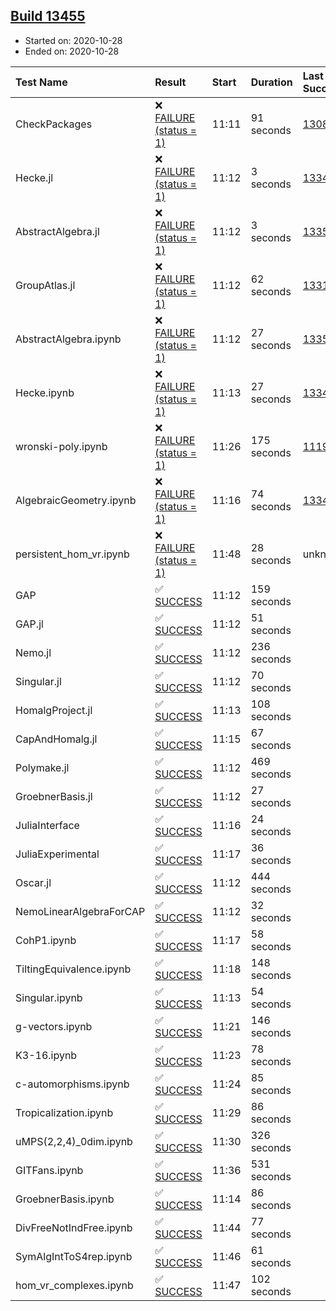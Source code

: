 ## [Build 13455](https://oscarci.mathematik.uni-kl.de/job/oscar/13455/)

* Started on: 2020-10-28
* Ended on: 2020-10-28

| Test Name    | Result | Start | Duration | Last Success | First Failure |
|:-------------|:-------|:------|:---------|:-------------|:--------------|
| CheckPackages | ❌ [FAILURE (status = 1)](https://oscarci.mathematik.uni-kl.de/job/oscar/13455/artifact/logs/build-13455/CheckPackages.log) | 11:11 | 91 seconds | [13085](https://oscarci.mathematik.uni-kl.de/job/oscar/13085/) | [13086](https://oscarci.mathematik.uni-kl.de/job/oscar/13086/) |
| Hecke.jl | ❌ [FAILURE (status = 1)](https://oscarci.mathematik.uni-kl.de/job/oscar/13455/artifact/logs/build-13455/Hecke.jl.log) | 11:12 | 3 seconds | [13341](https://oscarci.mathematik.uni-kl.de/job/oscar/13341/) | [13342](https://oscarci.mathematik.uni-kl.de/job/oscar/13342/) |
| AbstractAlgebra.jl | ❌ [FAILURE (status = 1)](https://oscarci.mathematik.uni-kl.de/job/oscar/13455/artifact/logs/build-13455/AbstractAlgebra.jl.log) | 11:12 | 3 seconds | [13355](https://oscarci.mathematik.uni-kl.de/job/oscar/13355/) | [13356](https://oscarci.mathematik.uni-kl.de/job/oscar/13356/) |
| GroupAtlas.jl | ❌ [FAILURE (status = 1)](https://oscarci.mathematik.uni-kl.de/job/oscar/13455/artifact/logs/build-13455/GroupAtlas.jl.log) | 11:12 | 62 seconds | [13311](https://oscarci.mathematik.uni-kl.de/job/oscar/13311/) | [13312](https://oscarci.mathematik.uni-kl.de/job/oscar/13312/) |
| AbstractAlgebra.ipynb | ❌ [FAILURE (status = 1)](https://oscarci.mathematik.uni-kl.de/job/oscar/13455/artifact/logs/build-13455/AbstractAlgebra.ipynb.log) | 11:12 | 27 seconds | [13355](https://oscarci.mathematik.uni-kl.de/job/oscar/13355/) | [13356](https://oscarci.mathematik.uni-kl.de/job/oscar/13356/) |
| Hecke.ipynb | ❌ [FAILURE (status = 1)](https://oscarci.mathematik.uni-kl.de/job/oscar/13455/artifact/logs/build-13455/Hecke.ipynb.log) | 11:13 | 27 seconds | [13341](https://oscarci.mathematik.uni-kl.de/job/oscar/13341/) | [13342](https://oscarci.mathematik.uni-kl.de/job/oscar/13342/) |
| wronski-poly.ipynb | ❌ [FAILURE (status = 1)](https://oscarci.mathematik.uni-kl.de/job/oscar/13455/artifact/logs/build-13455/wronski-poly.ipynb.log) | 11:26 | 175 seconds | [11192](https://oscarci.mathematik.uni-kl.de/job/oscar/11192/) | [11193](https://oscarci.mathematik.uni-kl.de/job/oscar/11193/) |
| AlgebraicGeometry.ipynb | ❌ [FAILURE (status = 1)](https://oscarci.mathematik.uni-kl.de/job/oscar/13455/artifact/logs/build-13455/AlgebraicGeometry.ipynb.log) | 11:16 | 74 seconds | [13341](https://oscarci.mathematik.uni-kl.de/job/oscar/13341/) | [13342](https://oscarci.mathematik.uni-kl.de/job/oscar/13342/) |
| persistent_hom_vr.ipynb | ❌ [FAILURE (status = 1)](https://oscarci.mathematik.uni-kl.de/job/oscar/13455/artifact/logs/build-13455/persistent_hom_vr.ipynb.log) | 11:48 | 28 seconds | unknown | unknown |
| GAP | ✅ [SUCCESS](https://oscarci.mathematik.uni-kl.de/job/oscar/13455/artifact/logs/build-13455/GAP.log) | 11:12 | 159 seconds |  |  |
| GAP.jl | ✅ [SUCCESS](https://oscarci.mathematik.uni-kl.de/job/oscar/13455/artifact/logs/build-13455/GAP.jl.log) | 11:12 | 51 seconds |  |  |
| Nemo.jl | ✅ [SUCCESS](https://oscarci.mathematik.uni-kl.de/job/oscar/13455/artifact/logs/build-13455/Nemo.jl.log) | 11:12 | 236 seconds |  |  |
| Singular.jl | ✅ [SUCCESS](https://oscarci.mathematik.uni-kl.de/job/oscar/13455/artifact/logs/build-13455/Singular.jl.log) | 11:12 | 70 seconds |  |  |
| HomalgProject.jl | ✅ [SUCCESS](https://oscarci.mathematik.uni-kl.de/job/oscar/13455/artifact/logs/build-13455/HomalgProject.jl.log) | 11:13 | 108 seconds |  |  |
| CapAndHomalg.jl | ✅ [SUCCESS](https://oscarci.mathematik.uni-kl.de/job/oscar/13455/artifact/logs/build-13455/CapAndHomalg.jl.log) | 11:15 | 67 seconds |  |  |
| Polymake.jl | ✅ [SUCCESS](https://oscarci.mathematik.uni-kl.de/job/oscar/13455/artifact/logs/build-13455/Polymake.jl.log) | 11:12 | 469 seconds |  |  |
| GroebnerBasis.jl | ✅ [SUCCESS](https://oscarci.mathematik.uni-kl.de/job/oscar/13455/artifact/logs/build-13455/GroebnerBasis.jl.log) | 11:12 | 27 seconds |  |  |
| JuliaInterface | ✅ [SUCCESS](https://oscarci.mathematik.uni-kl.de/job/oscar/13455/artifact/logs/build-13455/JuliaInterface.log) | 11:16 | 24 seconds |  |  |
| JuliaExperimental | ✅ [SUCCESS](https://oscarci.mathematik.uni-kl.de/job/oscar/13455/artifact/logs/build-13455/JuliaExperimental.log) | 11:17 | 36 seconds |  |  |
| Oscar.jl | ✅ [SUCCESS](https://oscarci.mathematik.uni-kl.de/job/oscar/13455/artifact/logs/build-13455/Oscar.jl.log) | 11:12 | 444 seconds |  |  |
| NemoLinearAlgebraForCAP | ✅ [SUCCESS](https://oscarci.mathematik.uni-kl.de/job/oscar/13455/artifact/logs/build-13455/NemoLinearAlgebraForCAP.log) | 11:12 | 32 seconds |  |  |
| CohP1.ipynb | ✅ [SUCCESS](https://oscarci.mathematik.uni-kl.de/job/oscar/13455/artifact/logs/build-13455/CohP1.ipynb.log) | 11:17 | 58 seconds |  |  |
| TiltingEquivalence.ipynb | ✅ [SUCCESS](https://oscarci.mathematik.uni-kl.de/job/oscar/13455/artifact/logs/build-13455/TiltingEquivalence.ipynb.log) | 11:18 | 148 seconds |  |  |
| Singular.ipynb | ✅ [SUCCESS](https://oscarci.mathematik.uni-kl.de/job/oscar/13455/artifact/logs/build-13455/Singular.ipynb.log) | 11:13 | 54 seconds |  |  |
| g-vectors.ipynb | ✅ [SUCCESS](https://oscarci.mathematik.uni-kl.de/job/oscar/13455/artifact/logs/build-13455/g-vectors.ipynb.log) | 11:21 | 146 seconds |  |  |
| K3-16.ipynb | ✅ [SUCCESS](https://oscarci.mathematik.uni-kl.de/job/oscar/13455/artifact/logs/build-13455/K3-16.ipynb.log) | 11:23 | 78 seconds |  |  |
| c-automorphisms.ipynb | ✅ [SUCCESS](https://oscarci.mathematik.uni-kl.de/job/oscar/13455/artifact/logs/build-13455/c-automorphisms.ipynb.log) | 11:24 | 85 seconds |  |  |
| Tropicalization.ipynb | ✅ [SUCCESS](https://oscarci.mathematik.uni-kl.de/job/oscar/13455/artifact/logs/build-13455/Tropicalization.ipynb.log) | 11:29 | 86 seconds |  |  |
| uMPS(2,2,4)_0dim.ipynb | ✅ [SUCCESS](https://oscarci.mathematik.uni-kl.de/job/oscar/13455/artifact/logs/build-13455/uMPS-2-2-4-_0dim.ipynb.log) | 11:30 | 326 seconds |  |  |
| GITFans.ipynb | ✅ [SUCCESS](https://oscarci.mathematik.uni-kl.de/job/oscar/13455/artifact/logs/build-13455/GITFans.ipynb.log) | 11:36 | 531 seconds |  |  |
| GroebnerBasis.ipynb | ✅ [SUCCESS](https://oscarci.mathematik.uni-kl.de/job/oscar/13455/artifact/logs/build-13455/GroebnerBasis.ipynb.log) | 11:14 | 86 seconds |  |  |
| DivFreeNotIndFree.ipynb | ✅ [SUCCESS](https://oscarci.mathematik.uni-kl.de/job/oscar/13455/artifact/logs/build-13455/DivFreeNotIndFree.ipynb.log) | 11:44 | 77 seconds |  |  |
| SymAlgIntToS4rep.ipynb | ✅ [SUCCESS](https://oscarci.mathematik.uni-kl.de/job/oscar/13455/artifact/logs/build-13455/SymAlgIntToS4rep.ipynb.log) | 11:46 | 61 seconds |  |  |
| hom_vr_complexes.ipynb | ✅ [SUCCESS](https://oscarci.mathematik.uni-kl.de/job/oscar/13455/artifact/logs/build-13455/hom_vr_complexes.ipynb.log) | 11:47 | 102 seconds |  |  |
